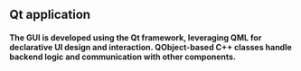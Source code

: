 ## Qt application

#### The GUI is developed using the Qt framework, leveraging QML for declarative UI design and interaction. QObject-based C++ classes handle backend logic and communication with other components.